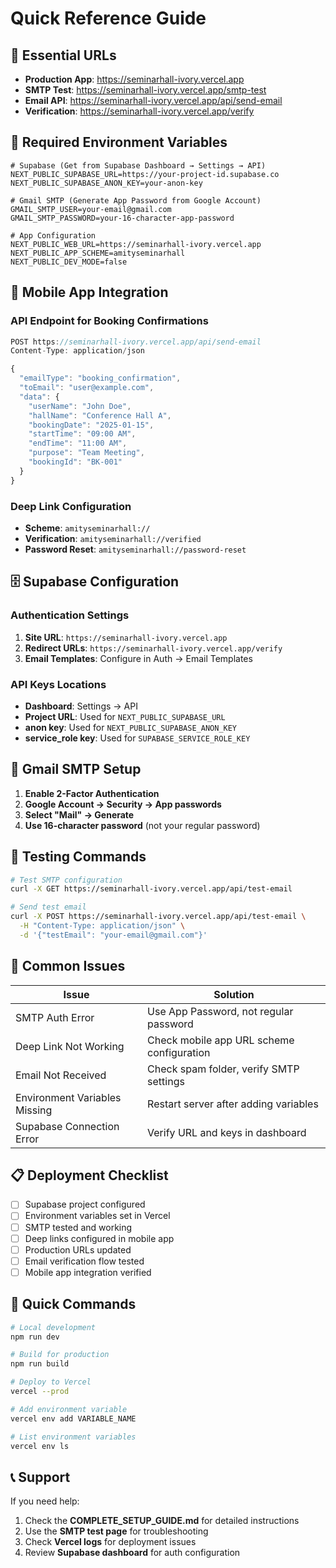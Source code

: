 # Quick Reference Guide

## 🚀 **Essential URLs**

- **Production App**: https://seminarhall-ivory.vercel.app
- **SMTP Test**: https://seminarhall-ivory.vercel.app/smtp-test
- **Email API**: https://seminarhall-ivory.vercel.app/api/send-email
- **Verification**: https://seminarhall-ivory.vercel.app/verify

## 🔐 **Required Environment Variables**

```env
# Supabase (Get from Supabase Dashboard → Settings → API)
NEXT_PUBLIC_SUPABASE_URL=https://your-project-id.supabase.co
NEXT_PUBLIC_SUPABASE_ANON_KEY=your-anon-key

# Gmail SMTP (Generate App Password from Google Account)
GMAIL_SMTP_USER=your-email@gmail.com
GMAIL_SMTP_PASSWORD=your-16-character-app-password

# App Configuration
NEXT_PUBLIC_WEB_URL=https://seminarhall-ivory.vercel.app
NEXT_PUBLIC_APP_SCHEME=amityseminarhall
NEXT_PUBLIC_DEV_MODE=false
```

## 📱 **Mobile App Integration**

### API Endpoint for Booking Confirmations

```javascript
POST https://seminarhall-ivory.vercel.app/api/send-email
Content-Type: application/json

{
  "emailType": "booking_confirmation",
  "toEmail": "user@example.com",
  "data": {
    "userName": "John Doe",
    "hallName": "Conference Hall A",
    "bookingDate": "2025-01-15",
    "startTime": "09:00 AM",
    "endTime": "11:00 AM",
    "purpose": "Team Meeting",
    "bookingId": "BK-001"
  }
}
```

### Deep Link Configuration

- **Scheme**: `amityseminarhall://`
- **Verification**: `amityseminarhall://verified`
- **Password Reset**: `amityseminarhall://password-reset`

## 🗄️ **Supabase Configuration**

### Authentication Settings

1. **Site URL**: `https://seminarhall-ivory.vercel.app`
2. **Redirect URLs**: `https://seminarhall-ivory.vercel.app/verify`
3. **Email Templates**: Configure in Auth → Email Templates

### API Keys Locations

- **Dashboard**: Settings → API
- **Project URL**: Used for `NEXT_PUBLIC_SUPABASE_URL`
- **anon key**: Used for `NEXT_PUBLIC_SUPABASE_ANON_KEY`
- **service_role key**: Used for `SUPABASE_SERVICE_ROLE_KEY`

## 📧 **Gmail SMTP Setup**

1. **Enable 2-Factor Authentication**
2. **Google Account → Security → App passwords**
3. **Select "Mail" → Generate**
4. **Use 16-character password** (not your regular password)

## 🧪 **Testing Commands**

```bash
# Test SMTP configuration
curl -X GET https://seminarhall-ivory.vercel.app/api/test-email

# Send test email
curl -X POST https://seminarhall-ivory.vercel.app/api/test-email \
  -H "Content-Type: application/json" \
  -d '{"testEmail": "your-email@gmail.com"}'
```

## 🚨 **Common Issues**

| Issue                         | Solution                                  |
| ----------------------------- | ----------------------------------------- |
| SMTP Auth Error               | Use App Password, not regular password    |
| Deep Link Not Working         | Check mobile app URL scheme configuration |
| Email Not Received            | Check spam folder, verify SMTP settings   |
| Environment Variables Missing | Restart server after adding variables     |
| Supabase Connection Error     | Verify URL and keys in dashboard          |

## 📋 **Deployment Checklist**

- [ ] Supabase project configured
- [ ] Environment variables set in Vercel
- [ ] SMTP tested and working
- [ ] Deep links configured in mobile app
- [ ] Production URLs updated
- [ ] Email verification flow tested
- [ ] Mobile app integration verified

## 🔧 **Quick Commands**

```bash
# Local development
npm run dev

# Build for production
npm run build

# Deploy to Vercel
vercel --prod

# Add environment variable
vercel env add VARIABLE_NAME

# List environment variables
vercel env ls
```

## 📞 **Support**

If you need help:

1. Check the **COMPLETE_SETUP_GUIDE.md** for detailed instructions
2. Use the **SMTP test page** for troubleshooting
3. Check **Vercel logs** for deployment issues
4. Review **Supabase dashboard** for auth configuration
